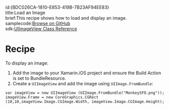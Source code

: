 id:{BDC026CA-1810-E853-419B-7B23AF94EE83}  
title:Load an Image  
brief:This recipe shows how to load and display an image.  
samplecode:[Browse on GitHub](https://github.com/xamarin/recipes/tree/master/ios/standard_controls/image_view/load_an_image)  
sdk:[UIImageView Class Reference](https://developer.apple.com/library/ios/#documentation/UIKit/Reference/UIImageView_Class/Reference/Reference.html)  

<a name="Recipe" class="injected"></a>


# Recipe

To display an image:

1.  Add the image to your Xamarin.iOS project and ensure the Build Action is set to BundleResource.
2.  Create a `UIImageView` and add the image using `UIImage.FromBundle`:


```
var imageView = new UIImageView (UIImage.FromBundle("MonkeySFO.png"));
imageView.Frame = new CoreGraphics.CGRect (10,10,imageView.Image.CGImage.Width, imageView.Image.CGImage.Height);
```
